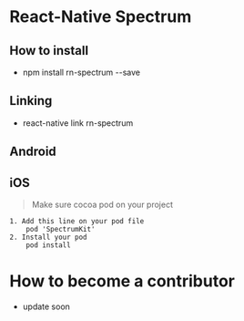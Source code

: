 # React-Native Spectrum

## How to install
* npm install rn-spectrum --save

## Linking
* react-native link rn-spectrum

## Android 


## iOS
> Make sure cocoa pod on your project

    1. Add this line on your pod file
        pod 'SpectrumKit'
    2. Install your pod
        pod install


# How to become a contributor
- update soon